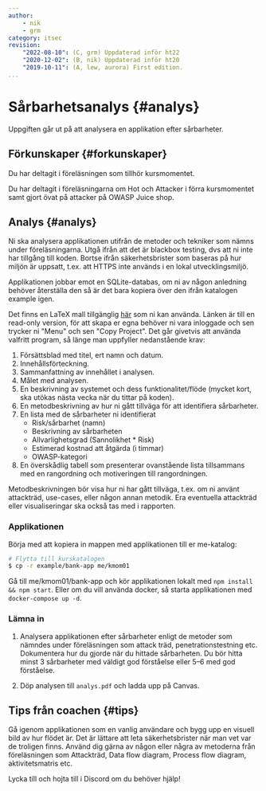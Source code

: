 ```yaml
---
author:
    - nik
    - grm
category: itsec
revision:
    "2022-08-10": (C, grm) Uppdaterad inför ht22
    "2020-12-02": (B, nik) Uppdaterad inför ht20
    "2019-10-11": (A, lew, aurora) First edition.
...
```


Sårbarhetsanalys {#analys}
==================================

Uppgiften går ut på att analysera en applikation efter sårbarheter.

<!--more-->



Förkunskaper {#forkunskaper}
-----------------------

Du har deltagit i föreläsningen som tillhör kursmomentet.

Du har deltagit i föreläsningarna om Hot och Attacker i förra kursmomentet samt gjort övat på attacker på OWASP Juice shop.

Analys {#analys}
-----------------------

Ni ska analysera applikationen utifrån de metoder och tekniker som nämns under föreläsningarna. Utgå ifrån att det är blackbox testing, dvs att ni inte har tillgång till koden. Bortse ifrån säkerhetsbrister som baseras på hur miljön är uppsatt, t.ex. att HTTPS inte används i en lokal utvecklingsmiljö.

Applikationen jobbar emot en SQLite-databas, om ni av någon anledning behöver återställa den så är det bara kopiera över den ifrån katalogen example igen.

Det finns en LaTeX mall tillgänglig [här](https://www.overleaf.com/read/jmbktjvfxvff) som ni kan använda. Länken är till en read-only version, för att skapa er egna behöver ni vara inloggade och sen trycker ni "Menu" och sen "Copy Project". Det går givetvis att använda valfritt program, så länge man uppfyller nedanstående krav:

1. Försättsblad med titel, ert namn och datum.
1. Innehållsförteckning.
1. Sammanfattning av innehållet i analysen.
1. Målet med analysen.
1. En beskrivning av systemet och dess funktionalitet/flöde (mycket kort, ska utökas nästa vecka när du tittar på koden).
1. En metodbeskrivning av hur ni gått tillväga för att identifiera sårbarheter.
1. En lista med de sårbarheter ni identifierat
    * Risk/sårbarhet (namn)
    * Beskrivning av sårbarheten
    * Allvarlighetsgrad (Sannolikhet \* Risk)
    * Estimerad kostnad att åtgärda (i timmar)
    * OWASP-kategori
1. En överskådlig tabell som presenterar ovanstående lista tillsammans med en rangordning och motiveringen till rangordningen.

Metodbeskrivningen bör visa hur ni har gått tillväga, t.ex. om ni använt attackträd, use-cases, eller någon annan metodik. Era eventuella attackträd eller visualiseringar ska också tas med i rapporten.

### Applikationen

Börja med att kopiera in mappen med applikationen till er me-katalog:

```bash
# Flytta till kurskatalogen
$ cp -r example/bank-app me/kmom01
```

Gå till me/kmom01/bank-app och kör applikationen lokalt med `npm install && npm start`. Eller om du vill använda docker, så starta applikationen med `docker-compose up -d`. 

### Lämna in

1. Analysera applikationen efter sårbarheter enligt de metoder som nämndes under föreläsningen som  attack träd, penetrationstestning etc. Dokumentera hur du gjorde när du hittade sårbarheten. Du bör hitta minst 3 sårbarheter med väldigt god förståelse eller 5–6 med god förståelse.

1. Döp analysen till `analys.pdf` och ladda upp på Canvas.

<!-- ```bash
# Flytta till kurskatalogen
$ dbwebb publish me
``` -->

Tips från coachen {#tips}
-----------------------

Gå igenom applikationen som en vanlig användare och bygg upp en visuell bild av hur flödet är. Det är lättare att leta säkerhetsbrister när man vet var de troligen finns. Använd dig gärna av någon eller några av metoderna från föreläsningen som Attackträd, Data flow diagram, Process flow diagram, aktivitetsmatris etc.

Lycka till och hojta till i Discord om du behöver hjälp!
